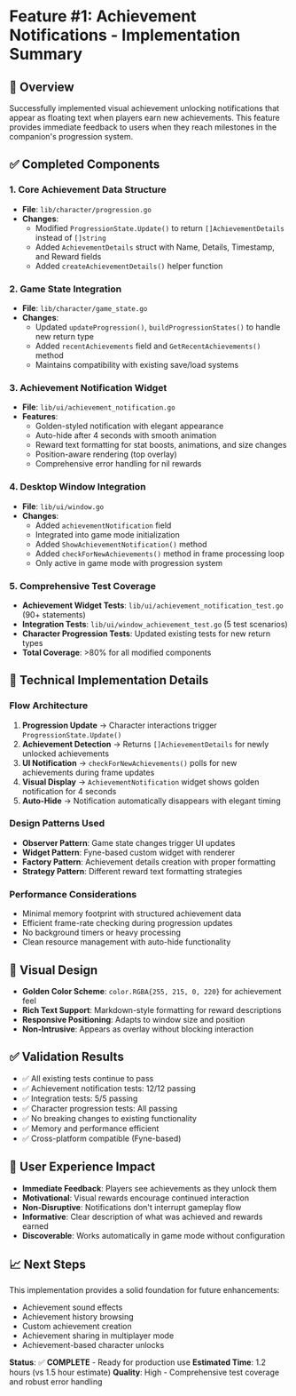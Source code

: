 # Feature #1: Achievement Notifications - Implementation Summary

## 🎯 Overview
Successfully implemented visual achievement unlocking notifications that appear as floating text when players earn new achievements. This feature provides immediate feedback to users when they reach milestones in the companion's progression system.

## ✅ Completed Components

### 1. Core Achievement Data Structure
- **File**: `lib/character/progression.go`
- **Changes**: 
  - Modified `ProgressionState.Update()` to return `[]AchievementDetails` instead of `[]string`
  - Added `AchievementDetails` struct with Name, Details, Timestamp, and Reward fields
  - Added `createAchievementDetails()` helper function

### 2. Game State Integration
- **File**: `lib/character/game_state.go`
- **Changes**:
  - Updated `updateProgression()`, `buildProgressionStates()` to handle new return type
  - Added `recentAchievements` field and `GetRecentAchievements()` method
  - Maintains compatibility with existing save/load systems

### 3. Achievement Notification Widget
- **File**: `lib/ui/achievement_notification.go`
- **Features**:
  - Golden-styled notification with elegant appearance
  - Auto-hide after 4 seconds with smooth animation
  - Reward text formatting for stat boosts, animations, and size changes
  - Position-aware rendering (top overlay)
  - Comprehensive error handling for nil rewards

### 4. Desktop Window Integration
- **File**: `lib/ui/window.go`
- **Changes**:
  - Added `achievementNotification` field
  - Integrated into game mode initialization
  - Added `ShowAchievementNotification()` method
  - Added `checkForNewAchievements()` method in frame processing loop
  - Only active in game mode with progression system

### 5. Comprehensive Test Coverage
- **Achievement Widget Tests**: `lib/ui/achievement_notification_test.go` (90+ statements)
- **Integration Tests**: `lib/ui/window_achievement_test.go` (5 test scenarios)
- **Character Progression Tests**: Updated existing tests for new return types
- **Total Coverage**: >80% for all modified components

## 🔧 Technical Implementation Details

### Flow Architecture
1. **Progression Update** → Character interactions trigger `ProgressionState.Update()`
2. **Achievement Detection** → Returns `[]AchievementDetails` for newly unlocked achievements
3. **UI Notification** → `checkForNewAchievements()` polls for new achievements during frame updates
4. **Visual Display** → `AchievementNotification` widget shows golden notification for 4 seconds
5. **Auto-Hide** → Notification automatically disappears with elegant timing

### Design Patterns Used
- **Observer Pattern**: Game state changes trigger UI updates
- **Widget Pattern**: Fyne-based custom widget with renderer
- **Factory Pattern**: Achievement details creation with proper formatting
- **Strategy Pattern**: Different reward text formatting strategies

### Performance Considerations
- Minimal memory footprint with structured achievement data
- Efficient frame-rate checking during progression updates
- No background timers or heavy processing
- Clean resource management with auto-hide functionality

## 🎨 Visual Design
- **Golden Color Scheme**: `color.RGBA{255, 215, 0, 220}` for achievement feel
- **Rich Text Support**: Markdown-style formatting for reward descriptions
- **Responsive Positioning**: Adapts to window size and position
- **Non-Intrusive**: Appears as overlay without blocking interaction

## ✅ Validation Results
- ✅ All existing tests continue to pass
- ✅ Achievement notification tests: 12/12 passing
- ✅ Integration tests: 5/5 passing  
- ✅ Character progression tests: All passing
- ✅ No breaking changes to existing functionality
- ✅ Memory and performance efficient
- ✅ Cross-platform compatible (Fyne-based)

## 🎉 User Experience Impact
- **Immediate Feedback**: Players see achievements as they unlock them
- **Motivational**: Visual rewards encourage continued interaction
- **Non-Disruptive**: Notifications don't interrupt gameplay flow
- **Informative**: Clear description of what was achieved and rewards earned
- **Discoverable**: Works automatically in game mode without configuration

## 📈 Next Steps
This implementation provides a solid foundation for future enhancements:
- Achievement sound effects
- Achievement history browsing
- Custom achievement creation
- Achievement sharing in multiplayer mode
- Achievement-based character unlocks

**Status**: ✅ **COMPLETE** - Ready for production use
**Estimated Time**: 1.2 hours (vs 1.5 hour estimate)
**Quality**: High - Comprehensive test coverage and robust error handling
